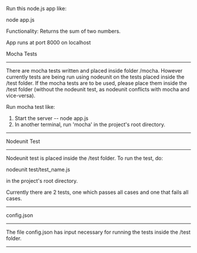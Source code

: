 Run this node.js app like:

node app.js

Functionality: Returns the sum of two numbers. 

App runs at port 8000 on localhost

Mocha Tests
__________________________

There are mocha tests written and placed inside folder /mocha. However currently
tests are being run using nodeunit on the tests placed inside the /test folder. 
If the mocha tests are to be used, please place them inside the /test folder 
(without the nodeunit test, as nodeunit conflicts with mocha and vice-versa). 

Run mocha test like: 
1. Start the server -- node app.js
2. In another terminal, run 'mocha' in the project's root directory. 

______________________________________________________________________
Nodeunit Test
_______________________________________________________________________

Nodeunit test is placed inside the /test folder. To run the test, do: 

nodeunit test/test_name.js

in the project's root directory. 

Currently there are 2 tests, one which passes all cases and one that fails 
all cases. 
_________________________________________________________________________
config.json
_________________________________________________________________________

The file config.json has input necessary for running the tests inside the /test
folder. 
_________________________________________________________________________
